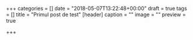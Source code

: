 +++
categories = []
date = "2018-05-07T13:22:48+00:00"
draft = true
tags = []
title = "Primul post de test"
[header]
caption = ""
image = ""
preview = true

+++
